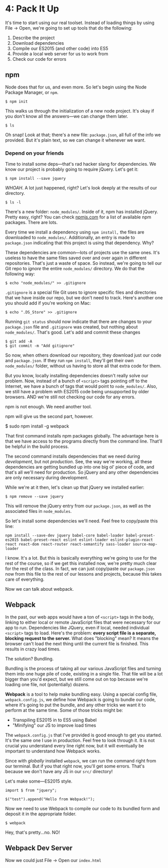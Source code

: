 # 4: Pack It Up

It's time to start using our real toolset. Instead of loading things by using File → Open, we're going to set up tools that do the following:

1. Describe the project
2. Download dependencies
3. Compile our ES2015 (and other code) into ES5
4. Provide a local web server for us to work from
5. Check our code for errors

## npm

Node does that for us, and even more. So let's begin using the Node Package Manager, or `npm`.

    $ npm init


This walks us through the initialization of a new node project. It's okay if you don't know all the answers—we can change them later.

    $ ls

Oh snap! Look at that; there's a new file: `package.json`, all full of the info we provided. But it's plain text, so we can change it whenever we want.

### Depend on your friends

Time to install some deps—that's rad hacker slang for dependencies. We know our project is probably going to require jQuery. Let's get it:

    $ npm install --save jquery

_WHOAH_. A lot just happened, right? Let's look deeply at the results of our directory.

    $ ls -l

There's a new folder: `node_modules/`. Inside of it, npm has installed jQuery. Pretty easy, right? You can check [npmjs.com](npmjs.com) for a list of available npm packages. There are lots.

Every time we install a dependency using `npm install,` the files are downloaded to `node_modules/`. Additionally, an entry is made to `package.json` indicating that this project is using that dependency. Why?

These dependencies are common—lots of projects use the same ones. It's useless to have the same files saved over and over again in different repositories. That's just a waste of space. So instead, we're going to tell our Git repo to _ignore_ the entire `node_modules/` directory. We do that the following way:

    $ echo "node_modules/" >> .gitignore

`.gitignore` is a special file Git uses to ignore specific files and directories that we have inside our repo, but we don't need to track. Here's another one you should add if you're working on Mac:

    $ echo ".DS_Store" >> .gitignore

Running `git status` should now indicate that there are changes to your `package.json` file and `.gitignore` was created, but nothing about `node_modules/`. That's good. Let's add and commit these changes

    $ git add -A
    $ git commit -m "Add gitignore"

So now, when others download our repository, they download just our code and `package.json`. If they run `npm install`, they'll get their own `node_modules/` folder, without us having to store all that extra code for them.

But you know, locally installing dependencies doesn't really solve our problem. Now, instead of a bunch of `<script>` tags pointing off to the Internet, we have a bunch of tags that would point to `node_modules/`. Also, we still have a problem with ES2015 code being unsupported by older browsers. AND we're still not checking our code for any errors.

npm is not enough. We need another tool.

npm will give us the second part, however.

  $ sudo npm install -g webpack

That first command installs npm packages globally. The advantage here is that we have access to the programs directly from the command line. That'll be helpful in the build process.

The second command installs dependencies that we need during _development_, but not _production_. See, the way we're working, all these dependencies are getting bundled up into one big ol' piece of code, and that's all we'll need for production. So jQuery and any other dependencies are only necessary during development.

While we're at it then, let's clean up that jQuery we installed earlier:

    $ npm remove --save jquery

This will remove the jQuery entry from our `package.json`, as well as the associated files in `node_modules`.

So let's install some dependencies we'll need. Feel free to copy/paste this line:

    npm install --save-dev jquery babel-core babel-loader babel-preset-es2015 babel-preset-react eslint eslint-loader eslint-plugin-react react react-dom react-router react-semantify sass-loader source-map-loader

I know. It's a lot. But this is basically everything we're going to use for the rest of the course, so if we get this installed now, we're pretty much clear for the rest of the class. In fact, we can just copy/paste our `package.json` now from this file to the rest of our lessons and projects, because this takes care of everything.

Now we can talk about webpack.

## Webpack

In the past, our web apps would have a ton of `<script>` tags in the body, linking to either local or remote JavaScript files that were necessary for our app to run. Dependencies like JQuery, even if local, needed individual `<script>` tags to load. Here's the problem: **every script file is a separate, blocking request to the server.** What does "blocking" mean? It means the browser can't load the next thing until the current file is finished. This results in crazy load times.

The solution? Bundling.

Bundling is the process of taking all our various JavaScript files and turning them into one huge pile of code, existing in a single file. That file will be a lot bigger than you'd expect, but we still come out on top because we're loading one file, not (potentially) dozens.

**Webpack** is a tool to help make bundling easy. Using a special config file, `webpack.config.js`, we define how Webpack is going to bundle our code, where it's going to put the bundle, and any other tricks we want it to perform at the same time. Some of those tricks might be:

* Transpiling ES2015 in to ES5 using Babel
* "Minifying" our JS to improve load times

The `webpack.config.js` that I've provided is good enough to get you started. It's the same one I use in production. Feel free to look through it. It is not crucial you understand every line right now, but it will eventually be important to understand how Webpack works.

Since with _globally_ installed `webpack`, we can run the command right from our terminal. But if you that right now, you'll get some errors. That's because we don't have any JS in our `src/` directory!

Let's make some—ES2015 style.

    import $ from "jquery";

    $("test").append("Hello from Webpack!");


Now we need to use Webpack to compile our code to its bundled form and deposit it in the appropriate folder.

    $ webpack

Hey, that's pretty...no. NO!

## Webpack Dev Server

Now we could just File → Open our `index.html`

